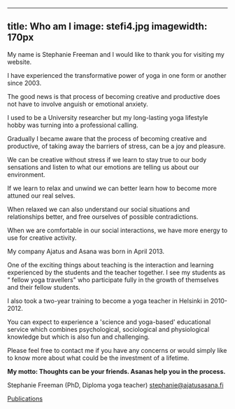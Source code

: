 ----
title: Who am I
image: stefi4.jpg
imagewidth: 170px
----

My name is Stephanie Freeman and I would like to thank you for visiting my website.

I have experienced the transformative power of yoga in one form or another since 2003.

The good news is that process of becoming creative and productive does not have to involve anguish or emotional anxiety.

I used to be a University researcher but my long-lasting yoga lifestyle hobby was turning into a professional calling. 

Gradually I became aware that the process of becoming creative and productive, of taking away the barriers of stress, can be a joy and pleasure.

We can be creative without stress if we learn to stay true to our body sensations and listen to what our emotions are telling us about our environment.

If we learn to relax and unwind we can better learn how to become more attuned our real selves.

When relaxed we can also understand our social situations and relationships better, and free ourselves of possible contradictions.

When we are comfortable in our social interactions, we have more energy to use for creative activity.

My company Ajatus and Asana was born in April 2013.

One of the exciting things about teaching is the interaction and learning experienced by the students and the teacher together. I see my students as “ fellow yoga travellers" who participate fully in the growth of themselves and their fellow students.

I also took a two-year training to become a yoga teacher in Helsinki in 2010-2012.

You can expect to experience a 'science and yoga-based' educational service which combines
psychological, sociological and physiological knowledge but which is also fun and challenging.

Please feel free to contact me if you have any concerns or would simply like to know more
about what could be the investment of a lifetime.

**My motto: Thoughts can be your friends. Asanas help you in the process.**

Stephanie Freeman (PhD, Diploma yoga teacher)
[stephanie@ajatusasana.fi](mailto:stephanie@ajatusasana.fi)

[Publications](/en/publications.html)


